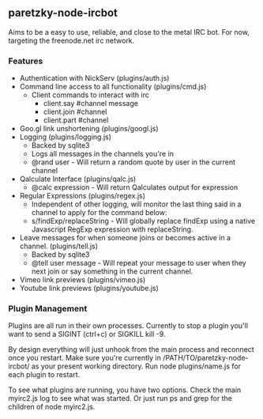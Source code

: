 ## paretzky-node-ircbot

Aims to be a easy to use, reliable, and close to the metal IRC bot.  For now, targeting the freenode.net irc network.

### Features
* Authentication with NickServ (plugins/auth.js)
* Command line access to all functionality (plugins/cmd.js)
  * Client commands to interact with irc
    * client.say #channel message
    * client.join #channel
    * client.part #channel
* Goo.gl link unshortening (plugins/googl.js)
* Logging (plugins/logging.js)
  *  Backed by sqlite3
  *  Logs all messages in the channels you're in
  *  @rand user - Will return a random quote by user in the current channel
* Qalculate Interface (plugins/qalc.js)
  * @calc expression - Will return Qalculates output for expression
* Regular Expressions (plugins/regex.js)
  * Independent of other logging, will monitor the last thing said in a channel to apply for the command below:
  * s/findExp/replaceString - Will globally replace findExp using a native Javascript RegExp expression with replaceString.
* Leave messages for when someone joins or becomes active in a channel. (plugins/tell.js)
  * Backed by sqlite3
  * @tell user message - Will repeat your message to user when they next join or say something in the current channel.
* Vimeo link previews (plugins/vimeo.js)
* Youtube link previews (plugins/youtube.js)

### Plugin Management 

Plugins are all run in their own processes.  Currently to stop a plugin you'll want to send a SIGINT (ctrl+c) or SIGKILL kill -9.  

By design everything will just unhook from the main process and reconnect once you restart.  Make sure you're currently in /PATH/TO/paretzky-node-ircbot/ as your present working directory.  Run node plugins/name.js for each plugin to restart.

To see what plugins are running, you have two options.  Check the main myirc2.js log to see what was started.  Or just run ps and grep for the children of node myirc2.js.
